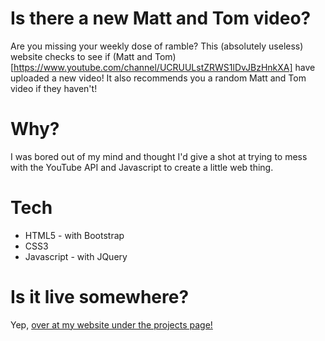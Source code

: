 # Is there a new Matt and Tom video?
Are you missing your weekly dose of ramble? This (absolutely useless) website checks to see if (Matt and Tom)[https://www.youtube.com/channel/UCRUULstZRWS1lDvJBzHnkXA] have uploaded a new video! It also recommends you a random Matt and Tom video if they haven't!

# Why?
I was bored out of my mind and thought I'd give a shot at trying to mess with the YouTube API and Javascript to create a little web thing.

# Tech
* HTML5 - with Bootstrap
* CSS3
* Javascript - with JQuery

# Is it live somewhere?
Yep, [over at my website under the projects page!](http://surajgoraya.ca/projects/mattandtom)
